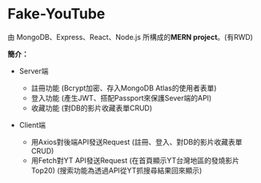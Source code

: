 # Fake-YouTube

由 MongoDB、Express、React、Node.js 所構成的**MERN project**。(有RWD)

**簡介：**

- Server端
  - 註冊功能 (Bcrypt加密、存入MongoDB Atlas的使用者表單)   
  - 登入功能 (產生JWT、搭配Passport來保護Sever端的API)
  - 收藏功能 (對DB的影片收藏表單CRUD)
  
- Client端
  - 用Axios對後端API發送Request
    (註冊、登入、對DB的影片收藏表單CRUD)
  - 用Fetch對YT API發送Request
    (在首頁顯示YT台灣地區的發燒影片Top20)
    (搜索功能為透過API從YT抓搜尋結果回來顯示)
